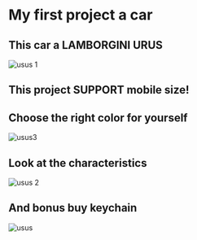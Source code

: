 # My first project a car
## This car a LAMBORGINI URUS
![usus 1](https://github.com/user-attachments/assets/776732eb-68d9-41a4-a13d-7175cbfe609e)
## This project **SUPPORT** mobile size!
## Choose the right color for yourself
![usus3](https://github.com/user-attachments/assets/b6709d3f-66c1-48f9-9a3d-5907097b2441)
## Look at the characteristics
![usus 2](https://github.com/user-attachments/assets/8ed9ee18-303f-4205-81d7-01c471ed2e59)
## And bonus buy keychain
![usus](https://github.com/user-attachments/assets/ba8e99e7-df91-4f2b-81c8-0e491b01d15f)
